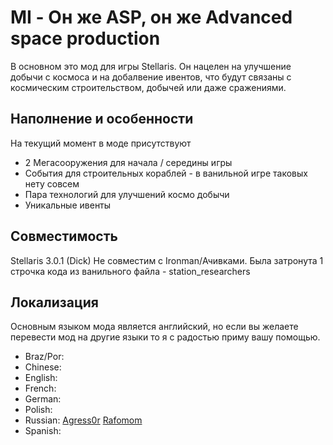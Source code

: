 # MI - Он же ASP, он же Advanced space production
В основном это мод для игры Stellaris. Он нацелен на улучшение добычи с космоса и на добалвение ивентов, что будут связаны с космическим строительством, добычей или даже сражениями.

## Наполнение и особенности
На текущий момент в моде присутствуют
* 2 Мегасооружения для начала / середины игры
* События для строительных кораблей - в ванильной игре таковых нету совсем
* Пара технологий для улучшений космо добычи
* Уникальные ивенты

## Совместимость
Stellaris 3.0.1 (Dick)
Не совместим с Ironman/Ачивками.
Была затронута 1 строчка кода из ванильного файла - station_researchers

## Локализация
Основным языком мода является английский, но если вы желаете перевести мод на другие языки то я с радостью приму вашу помощью.

* Braz/Por: 
* Chinese:
* English:
* French:
* German:
* Polish: 
* Russian: [Agress0r](https://github.com/Agress0r) [Rafomom](https://github.com/Rafomom)
* Spanish: 
